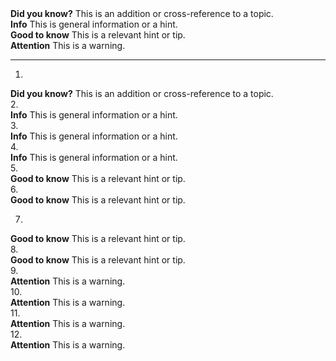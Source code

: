 <div class="alert alert-success">
    <i class="fa-duotone fa-thin fa-flag fa-lg"></i>
    <strong>Did you know?</strong>
    This is an addition or cross-reference to a topic.
</div>

<div class="alert alert-info">
    <i class="fa-duotone fa-thin fa-lightbulb fa-lg" style=""></i>
	<strong>Info</strong>
    This is general information or a hint.
</div>
 
<div class="alert alert-notice">
    <i class="fa-duotone fa-thin fa-hand-point-up fa-lg"></i>
    <strong>Good to know</strong>
    This is a relevant hint or tip.
</div>

<div class="alert alert-warn">
    <i class="fa-duotone fa-thin fa-triangle-exclamation fa-lg"></i>
    <strong>Attention</strong>
    This is a warning.
</div>

---
1.
<div class="alert alert-success">
    <i class="fa-duotone fa-solid fa-question-circle fa-lg"></i>
    <strong>Did you know?</strong>
    This is an addition or cross-reference to a topic.
</div>
2.
<div class="alert alert-info">
    <i class="fa-duotone fa-solid fa-circle-info fa-lg"></i>
    <strong>Info</strong>
    This is general information or a hint.
</div>
3.
<div class="alert alert-info">
    <i class="fa-duotone fa-thin fa-bullhorn fa-lg"></i>
    <strong>Info</strong>
    This is general information or a hint.
</div>
4.
<div class="alert alert-info">
    <i class="fa-duotone fa-solid fa-bullhorn fa-lg"></i>
    <strong>Info</strong>
    This is general information or a hint.
</div>
5.
<div class="alert alert-notice">
    <i class="fa-duotone fa-thin fa-lightbulb fa-lg"></i>
    <strong>Good to know</strong>
    This is a relevant hint or tip.
</div>
6.
<div class="alert alert-notice">
    <i class="fa-duotone fa-solid fa-lightbulb fa-lg"></i>
    <strong>Good to know</strong>
    This is a relevant hint or tip.
</div>

7.
<div class="alert alert-notice">
    <i class="fa-duotone fa-thin fa-lightbulb-on fa-lg"></i>
    <strong>Good to know</strong>
    This is a relevant hint or tip.
</div>
8.
<div class="alert alert-notice">
    <i class="fa-duotone fa-solid fa-lightbulb-on fa-lg"></i>
    <strong>Good to know</strong>
    This is a relevant hint or tip.
</div>
9.
<div class="alert alert-warn">
    <i class="fa-duotone fa-solid fa-triangle-exclamation fa-lg"></i>
    <strong>Attention</strong>
    This is a warning.
</div>
10.
<div class="alert alert-warn">
    <i class="fa-duotone fa-thin fa-triangle-exclamation fa-lg"></i>
    <strong>Attention</strong>
    This is a warning.
</div>
11.
<div class="alert alert-warn">
    <i class="fa-duotone fa-solid fa-message-exclamation fa-lg"></i>
    <strong>Attention</strong>
    This is a warning.
</div>
12.
<div class="alert alert-warn">
    <i class="fa-duotone fa-thin fa-message-exclamation fa-lg"></i>
    <strong>Attention</strong>
    This is a warning.
</div>


